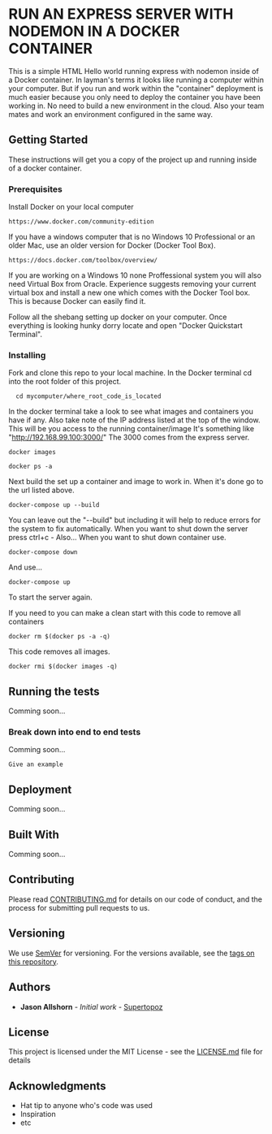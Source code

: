 # RUN AN EXPRESS SERVER WITH NODEMON IN A DOCKER CONTAINER

This is a simple HTML Hello world running express with nodemon inside of a Docker container. In layman's terms it looks like running a computer within your computer. But if you run and work within the "container" deployment is much easier because you only need to deploy the container you have been working in. No need to build a new environment in the cloud. Also your team mates and work an environment configured in the same way. 

## Getting Started

These instructions will get you a copy of the project up and running inside of a docker container.

### Prerequisites

Install Docker on your local computer 

```
https://www.docker.com/community-edition
```

If you have a windows computer that is no Windows 10 Professional or an older Mac, use an older version for Docker (Docker Tool Box). 

```
https://docs.docker.com/toolbox/overview/
```

If you are working on a Windows 10 none Proffessional system you will also need Virtual Box from Oracle. Experience suggests removing your current virtual box and install a new one which comes with the Docker Tool box. This is because Docker can easily find it. 


Follow all the shebang setting up docker on your computer. Once everything is looking hunky dorry locate and open "Docker Quickstart Terminal".

### Installing

Fork and clone this repo to your local machine. 
In the Docker terminal cd into the root folder of this project. 

```
  cd mycomputer/where_root_code_is_located
```

In the docker terminal take a look to see what images and containers you have if any. Also take note of the IP address listed at the top of the window. This will be you access to the running container/image It's something like "http://192.168.99.100:3000/" The 3000 comes from the express server. 

```
docker images
```

```
docker ps -a
```

Next build the set up a container and image to work in. When it's done go to the url listed above. 

```
docker-compose up --build
```

You can leave out the "--build" but including it will help to reduce errors for the system to fix automatically. 
When you want to shut down the server press ctrl+c - Also... When you want to shut down container use. 

```
docker-compose down
```

And use... 

```
docker-compose up
```

To start the server again. 

If you need to you can make a clean start with this code to remove all containers

```
docker rm $(docker ps -a -q)
```

This code removes all images. 

```
docker rmi $(docker images -q)
```





## Running the tests

Comming soon...

### Break down into end to end tests

Comming soon...

```
Give an example
```

## Deployment

Comming soon...

## Built With

Comming soon...

## Contributing

Please read [CONTRIBUTING.md](https://gist.github.com/PurpleBooth/b24679402957c63ec426) for details on our code of conduct, and the process for submitting pull requests to us.

## Versioning

We use [SemVer](http://semver.org/) for versioning. For the versions available, see the [tags on this repository](https://github.com/your/project/tags). 

## Authors

* **Jason Allshorn** - *Initial work* - [Supertopoz](https://github.com/supertopoz)


## License

This project is licensed under the MIT License - see the [LICENSE.md](LICENSE.md) file for details

## Acknowledgments

* Hat tip to anyone who's code was used
* Inspiration
* etc